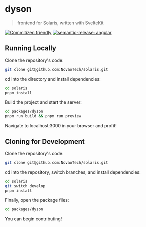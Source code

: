 # dyson

> frontend for Solaris, written with SvelteKit

[![Commitizen friendly](https://img.shields.io/badge/commitizen-friendly-brightgreen.svg)](http://commitizen.github.io/cz-cli/) [![semantic-release: angular](https://img.shields.io/badge/semantic--release-angular-e10079?logo=semantic-release)](https://github.com/semantic-release/semantic-release) 

## Running Locally

Clone the repository's code:

```sh
git clone git@github.com:NovaoTech/solaris.git
```

cd into the directory and install dependencies:

```sh
cd solaris
pnpm install
```

Build the project and start the server:

```sh
cd packages/dyson
pnpm run build && pnpm run preview
```

Navigate to localhost:3000 in your browser and profit!

## Cloning for Development

Clone the repository's code:

```sh
git clone git@github.com:NovaoTech/solaris.git
```

cd into the repository, switch branches, and install dependencies:

```sh
cd solaris
git switch develop
pnpm install
```
Finally, open the package files:
```sh
cd packages/dyson
```

You can begin contributing!
